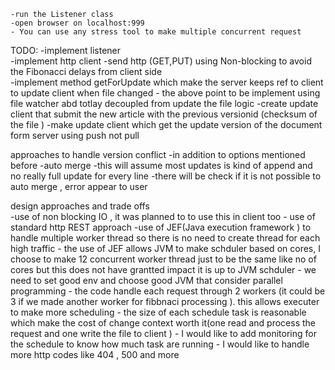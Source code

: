 	-run the Listener class 
	-open browser on localhost:999
	- You can use any stress tool to make multiple concurrent request 


TODO:
	-implement listener  
	-implement http client 
	-send http (GET,PUT) using Non-blocking to avoid the Fibonacci delays from client side  
	-implement method getForUpdate which make the server keeps ref to client to update client when file changed 
	- the above point to be implement using file watcher abd totlay decoupled from update the file logic 
	-create update client that submit the new article with the previous versionid (checksum of the file )
	-make update client which get the update version of the document form server using push not pull 
		
		



approaches to handle version conflict 
	-in addition to options mentioned before 
	-auto merge 
		-this will assume most updates is kind of append and   no really full update for every line
		-there will be check if it is not possible to auto merge , error appear to user   

design approaches and trade offs  
	-use of non blocking IO , it was planned to to use this in client too 
	- use of standard http REST approach
	-use of JEF(Java execution framework ) to handle multiple worker thread so there is no need to create thread for each high traffic 
	- the use of JEF allows JVM to make schduler based on cores, I choose to make 12 concurrent worker  thread just to be the same like no of cores but this does not have grantted impact it is up to JVM schduler 
	- we need to set good env and choose good JVM that consider parallel programming 
	- the code handle each request through 2 workers (it could be 3 if we made another worker for fibbnaci processing ). this allows executer to make more scheduling 
	- the size of each schedule task is reasonable which make the cost of change context worth it(one read and process the request and one write the file to client )
	- I would like to add monitoring for the schedule to know how much task are running
	- I would like to handle more http codes like 404 , 500 and more 
	
